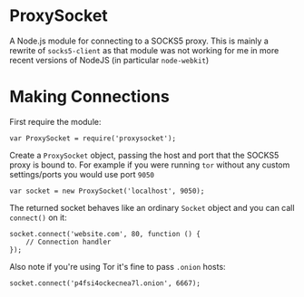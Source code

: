 # ProxySocket

A Node.js module for connecting to a SOCKS5 proxy. This is mainly
a rewrite of `socks5-client` as that module was not working for me in more
recent versions of NodeJS (in particular `node-webkit`)

# Making Connections

First require the module:

	var ProxySocket = require('proxysocket');

Create a `ProxySocket` object, passing the host and port
that the SOCKS5 proxy is bound to. For example if you were
running `tor` without any custom settings/ports you would
use port `9050`

	var socket = new ProxySocket('localhost', 9050);
	
The returned socket behaves like an ordinary `Socket` object
and you can call `connect()` on it:

	socket.connect('website.com', 80, function () {
		// Connection handler
	});

Also note if you're using Tor it's fine to pass `.onion` hosts:

	socket.connect('p4fsi4ockecnea7l.onion', 6667);



